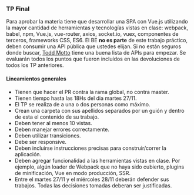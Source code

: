 ### TP Final

Para aprobar la materia tiene que desarrollar una SPA con Vue.js utilizando la mayor cantidad de herramientas y tecnologías vistas en clase: webpack, babel, npm, Vue.js, vue-router, axios, socket.io, vuex, componentes de terceros, frameworks CSS, ES6. El BE **no es parte** de este trabajo práctico, deben consumir una API pública que ustedes elijan. Si no están seguros donde buscar, [Todd Motto](https://github.com/toddmotto/public-apis) tiene una buena lista de APIs para empezar. Se evaluarán todos los puntos que fueron incluídos en las devoluciones de todos los TP anteriores.

#### Lineamientos generales

*   Tienen que hacer el PR contra la rama global, no contra master.
*   Tienen tiempo hasta las 18Hs del dia martes 27/11.
*	El TP se realiza de a una o dos personas como máximo.
*	Crean una carpeta con sus apellidos separados por un guión y dentro de esta el contenido de su trabajo.
*	Deben tener al menos 10 vistas.
*	Deben manejar errores correctamente.
*	Deben utilizar transiciones.
*	Debe ser responsive.
*	Deben incluirse instrucciones precisas para construir/correr la aplicación.
*	Deben agregar funcionalidad a las herramientas vistas en clase. Por ejemplo, algún loader de Webpack que no haya sido cubierto, plugins de minificación, Vue en modo producción, SSR.
*	Entre el martes 27/11 y el miércoles 28/11 deberán defender sus trabajos. Todas las decisiones tomadas deberan ser justificadas.